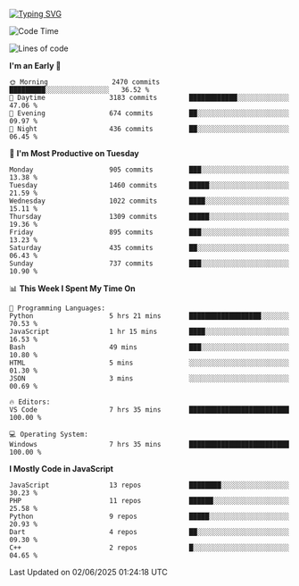 [![Typing SVG](https://readme-typing-svg.demolab.com?font=Fira+Code&pause=1000&color=F7F7F7&random=false&width=435&lines=Hi+%F0%9F%91%8B%2C+I'm+Rafiu+Sidqi;Junior+Backend+Developer)](https://git.io/typing-svg)
<!--START_SECTION:waka-->
![Code Time](http://img.shields.io/badge/Code%20Time-774%20hrs%2036%20mins-blue)

![Lines of code](https://img.shields.io/badge/From%20Hello%20World%20I%27ve%20Written-2.5%20million%20lines%20of%20code-blue)

**I'm an Early 🐤** 

```text
🌞 Morning                2470 commits        █████████░░░░░░░░░░░░░░░░   36.52 % 
🌆 Daytime                3183 commits        ████████████░░░░░░░░░░░░░   47.06 % 
🌃 Evening                674 commits         ██░░░░░░░░░░░░░░░░░░░░░░░   09.97 % 
🌙 Night                  436 commits         ██░░░░░░░░░░░░░░░░░░░░░░░   06.45 % 
```
📅 **I'm Most Productive on Tuesday** 

```text
Monday                   905 commits         ███░░░░░░░░░░░░░░░░░░░░░░   13.38 % 
Tuesday                  1460 commits        █████░░░░░░░░░░░░░░░░░░░░   21.59 % 
Wednesday                1022 commits        ████░░░░░░░░░░░░░░░░░░░░░   15.11 % 
Thursday                 1309 commits        █████░░░░░░░░░░░░░░░░░░░░   19.36 % 
Friday                   895 commits         ███░░░░░░░░░░░░░░░░░░░░░░   13.23 % 
Saturday                 435 commits         ██░░░░░░░░░░░░░░░░░░░░░░░   06.43 % 
Sunday                   737 commits         ███░░░░░░░░░░░░░░░░░░░░░░   10.90 % 
```


📊 **This Week I Spent My Time On** 

```text
💬 Programming Languages: 
Python                   5 hrs 21 mins       ██████████████████░░░░░░░   70.53 % 
JavaScript               1 hr 15 mins        ████░░░░░░░░░░░░░░░░░░░░░   16.53 % 
Bash                     49 mins             ███░░░░░░░░░░░░░░░░░░░░░░   10.80 % 
HTML                     5 mins              ░░░░░░░░░░░░░░░░░░░░░░░░░   01.30 % 
JSON                     3 mins              ░░░░░░░░░░░░░░░░░░░░░░░░░   00.69 % 

🔥 Editors: 
VS Code                  7 hrs 35 mins       █████████████████████████   100.00 % 

💻 Operating System: 
Windows                  7 hrs 35 mins       █████████████████████████   100.00 % 
```

**I Mostly Code in JavaScript** 

```text
JavaScript               13 repos            ████████░░░░░░░░░░░░░░░░░   30.23 % 
PHP                      11 repos            ██████░░░░░░░░░░░░░░░░░░░   25.58 % 
Python                   9 repos             █████░░░░░░░░░░░░░░░░░░░░   20.93 % 
Dart                     4 repos             ██░░░░░░░░░░░░░░░░░░░░░░░   09.30 % 
C++                      2 repos             █░░░░░░░░░░░░░░░░░░░░░░░░   04.65 % 
```




 Last Updated on 02/06/2025 01:24:18 UTC
<!--END_SECTION:waka-->
